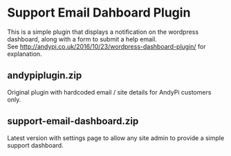 # Support Email Dahboard Plugin  

This is a simple plugin that displays a notification on the wordpress dashboard, along with a form to submit a help email.  
See <a href="http://andypi.co.uk/2016/10/23/wordpress-dashboard-plugin/">http://andypi.co.uk/2016/10/23/wordpress-dashboard-plugin/</a> for explanation.  

## andypiplugin.zip  
Original plugin with hardcoded email / site details for AndyPi customers only.  

## support-email-dashboard.zip  
Latest version with settings page to allow any site admin to provide a simple support dashboard.  
